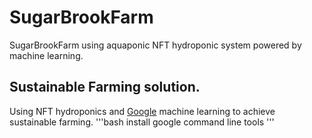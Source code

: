 # SugarBrookFarm

SugarBrookFarm using aquaponic NFT hydroponic system powered by machine learning.

## Sustainable Farming solution.
Using NFT hydroponics and [Google](https://rb.gy/cwnbxv) machine learning to achieve sustainable farming.
'''bash
install google command line tools
'''